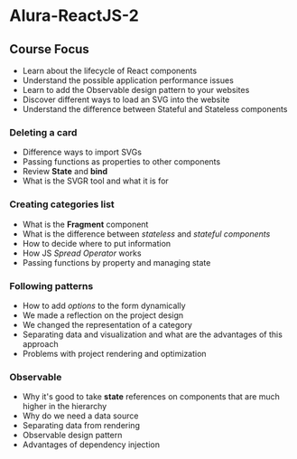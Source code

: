# Alura-ReactJS-2

## Course Focus

- Learn about the lifecycle of React components
- Understand the possible application performance issues
- Learn to add the Observable design pattern to your websites
- Discover different ways to load an SVG into the website
- Understand the difference between Stateful and Stateless components

### Deleting a card

- Difference ways to import SVGs
- Passing functions as properties to other components
- Review **State** and **bind**
- What is the SVGR tool and what it is for

### Creating categories list


- What is the **Fragment** component
- What is the difference between *stateless* and *stateful components*
- How to decide where to put information
- How JS *Spread Operator* works
- Passing functions by property and managing state

### Following patterns

- How to add *options* to the form dynamically
- We made a reflection on the project design
- We changed the representation of a category
- Separating data and visualization and what are the advantages of this approach
- Problems with project rendering and optimization

### Observable

- Why it's good to take **state** references on components that are much higher in the hierarchy
- Why do we need a data source
- Separating data from rendering
- Observable design pattern
- Advantages of dependency injection